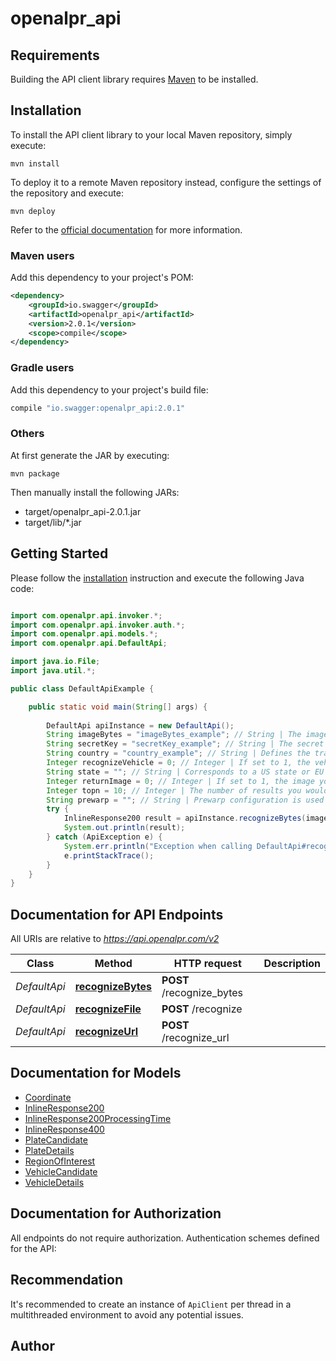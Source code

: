 # openalpr_api

## Requirements

Building the API client library requires [Maven](https://maven.apache.org/) to be installed.

## Installation

To install the API client library to your local Maven repository, simply execute:

```shell
mvn install
```

To deploy it to a remote Maven repository instead, configure the settings of the repository and execute:

```shell
mvn deploy
```

Refer to the [official documentation](https://maven.apache.org/plugins/maven-deploy-plugin/usage.html) for more information.

### Maven users

Add this dependency to your project's POM:

```xml
<dependency>
    <groupId>io.swagger</groupId>
    <artifactId>openalpr_api</artifactId>
    <version>2.0.1</version>
    <scope>compile</scope>
</dependency>
```

### Gradle users

Add this dependency to your project's build file:

```groovy
compile "io.swagger:openalpr_api:2.0.1"
```

### Others

At first generate the JAR by executing:

    mvn package

Then manually install the following JARs:

* target/openalpr_api-2.0.1.jar
* target/lib/*.jar

## Getting Started

Please follow the [installation](#installation) instruction and execute the following Java code:

```java

import com.openalpr.api.invoker.*;
import com.openalpr.api.invoker.auth.*;
import com.openalpr.api.models.*;
import com.openalpr.api.DefaultApi;

import java.io.File;
import java.util.*;

public class DefaultApiExample {

    public static void main(String[] args) {
        
        DefaultApi apiInstance = new DefaultApi();
        String imageBytes = "imageBytes_example"; // String | The image file that you wish to analyze encoded in base64 
        String secretKey = "secretKey_example"; // String | The secret key used to authenticate your account.  You can view your  secret key by visiting  https://cloud.openalpr.com/ 
        String country = "country_example"; // String | Defines the training data used by OpenALPR.  \"us\" analyzes  North-American style plates.  \"eu\" analyzes European-style plates.  This field is required if using the \"plate\" task  You may use multiple datasets by using commas between the country  codes.  For example, 'au,auwide' would analyze using both the  Australian plate styles.  A full list of supported country codes  can be found here https://github.com/openalpr/openalpr/tree/master/runtime_data/config 
        Integer recognizeVehicle = 0; // Integer | If set to 1, the vehicle will also be recognized in the image This requires an additional credit per request 
        String state = ""; // String | Corresponds to a US state or EU country code used by OpenALPR pattern  recognition.  For example, using \"md\" matches US plates against the  Maryland plate patterns.  Using \"fr\" matches European plates against  the French plate patterns. 
        Integer returnImage = 0; // Integer | If set to 1, the image you uploaded will be encoded in base64 and  sent back along with the response 
        Integer topn = 10; // Integer | The number of results you would like to be returned for plate  candidates and vehicle classifications 
        String prewarp = ""; // String | Prewarp configuration is used to calibrate the analyses for the  angle of a particular camera.  More information is available here http://doc.openalpr.com/accuracy_improvements.html#calibration 
        try {
            InlineResponse200 result = apiInstance.recognizeBytes(imageBytes, secretKey, country, recognizeVehicle, state, returnImage, topn, prewarp);
            System.out.println(result);
        } catch (ApiException e) {
            System.err.println("Exception when calling DefaultApi#recognizeBytes");
            e.printStackTrace();
        }
    }
}

```

## Documentation for API Endpoints

All URIs are relative to *https://api.openalpr.com/v2*

Class | Method | HTTP request | Description
------------ | ------------- | ------------- | -------------
*DefaultApi* | [**recognizeBytes**](docs/DefaultApi.md#recognizeBytes) | **POST** /recognize_bytes | 
*DefaultApi* | [**recognizeFile**](docs/DefaultApi.md#recognizeFile) | **POST** /recognize | 
*DefaultApi* | [**recognizeUrl**](docs/DefaultApi.md#recognizeUrl) | **POST** /recognize_url | 


## Documentation for Models

 - [Coordinate](docs/Coordinate.md)
 - [InlineResponse200](docs/InlineResponse200.md)
 - [InlineResponse200ProcessingTime](docs/InlineResponse200ProcessingTime.md)
 - [InlineResponse400](docs/InlineResponse400.md)
 - [PlateCandidate](docs/PlateCandidate.md)
 - [PlateDetails](docs/PlateDetails.md)
 - [RegionOfInterest](docs/RegionOfInterest.md)
 - [VehicleCandidate](docs/VehicleCandidate.md)
 - [VehicleDetails](docs/VehicleDetails.md)


## Documentation for Authorization

All endpoints do not require authorization.
Authentication schemes defined for the API:

## Recommendation

It's recommended to create an instance of `ApiClient` per thread in a multithreaded environment to avoid any potential issues.

## Author



